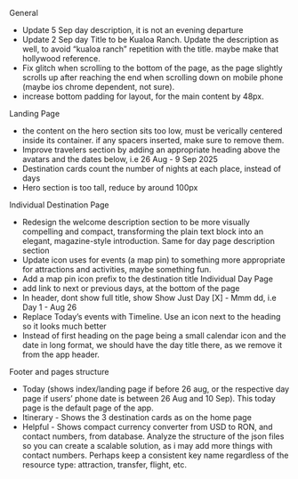 General

- Update 5 Sep day description, it is not an evening departure
- Update 2 Sep day Title to be Kualoa Ranch. Update the description as well, to avoid “kualoa ranch” repetition with the title. maybe make that hollywood reference.
- Fix glitch when scrolling to the bottom of the page, as the page slightly scrolls up after reaching the end when scrolling down on mobile phone (maybe ios chrome dependent, not sure).
- increase bottom padding for layout, for the main content by 48px.

Landing Page

- the content on the hero section sits too low, must be verically centered inside its container. if any spacers inserted, make sure to remove them.
- Improve travelers section by adding an appropriate heading above the avatars and the dates below, i.e 26 Aug - 9 Sep 2025
- Destination cards count the number of nights at each place, instead of days
- Hero section is too tall, reduce by around 100px

Individual Destination Page

- Redesign the welcome description section to be more visually compelling and compact, transforming the plain text block into an elegant, magazine-style introduction. Same for day page description section
- Update icon uses for events (a map pin) to something more appropriate for attractions and activities, maybe something fun.
- Add a map pin icon prefix to the destination title
  Individual Day Page
- add link to next or previous days, at the bottom of the page
- In header, dont show full title, show Show Just Day [X] - Mmm dd, i.e Day 1 - Aug 26
- Replace Today’s events with Timeline. Use an icon next to the heading so it looks much better
- Instead of first heading on the page being a small calendar icon and the date in long format, we should have the day title there, as we remove it from the app header.

Footer and pages structure

- Today (shows index/landing page if before 26 aug, or the respective day page if users’ phone date is between 26 Aug and 10 Sep). This today page is the default page of the app.
- Itinerary - Shows the 3 destination cards as on the home page
- Helpful - Shows compact currency converter from USD to RON, and contact numbers, from database. Analyze the structure of the json files so you can create a scalable solution, as i may add more things with contact numbers. Perhaps keep a consistent key name regardless of the resource type: attraction, transfer, flight, etc.
